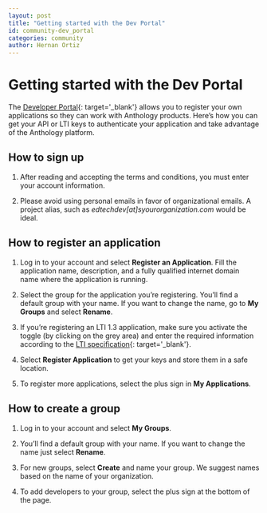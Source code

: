 ```yaml
---
layout: post
title: "Getting started with the Dev Portal"
id: community-dev_portal
categories: community
author: Hernan Ortiz
---
```


# Getting started with the Dev Portal

The [Developer Portal](https://developer.blackboard.com/){: target='\_blank'} allows you to register your own applications so they can work with Anthology products. Here’s how you can get your API or LTI keys to authenticate your application and take advantage of the Anthology platform.

## How to sign up

1.  After reading and accepting the terms and conditions, you must enter your account information.

2.  Please avoid using personal emails in favor of organizational emails. A project alias, such as _edtechdev[at]syourorganization.com_ would be ideal.

## How to register an application

1. Log in to your account and select **Register an Application**. Fill the application name, description, and a fully qualified internet domain name where the application is running.

2. Select the group for the application you’re registering. You’ll find a default group with your name. If you want to change the name, go to **My Groups** and select **Rename**.

3. If you’re registering an LTI 1.3 application, make sure you activate the toggle (by clicking on the grey area) and enter the required information according to the [LTI specification](http://www.imsglobal.org/spec/lti/v1p3/){: target='\_blank'}.

4. Select **Register Application** to get your keys and store them in a safe location.

5. To register more applications, select the plus sign in **My Applications**.

## How to create a group

1.  Log in to your account and select **My Groups**.

2.  You’ll find a default group with your name. If you want to change the name just select **Rename**.

3.  For new groups, select **Create** and name your group. We suggest names based on the name of your organization.

4.  To add developers to your group, select the plus sign at the bottom of the page.
